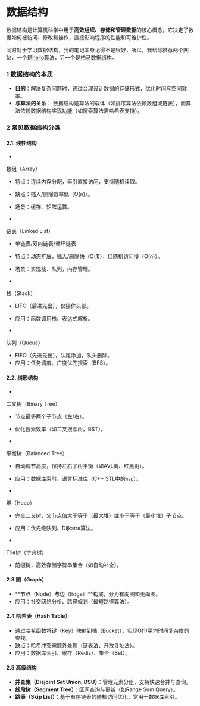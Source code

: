 # 数据结构

数据结构是计算机科学中用于**高效组织、存储和管理数据**的核心概念。它决定了数据如何被访问、修改和操作，直接影响程序的性能和可维护性。

同时对于学习数据结构，我的笔记本身记得不是很好，所以，我给你推荐两个网站，一个是[hello算法](https://www.hello-algo.com/)，另一个是[柏马数据结构](https://www.itbaima.cn/document/8a046ps2e4w6k4py)。

### 1 数据结构的本质

- **目的**：解决复杂问题时，通过合理设计数据的存储形式，优化时间与空间效率。
- **与算法的关系**：
  数据结构是算法的载体（如排序算法依赖数组或链表），而算法依赖数据结构实现功能（如搜索算法需哈希表支持）。

### 2 常见数据结构分类

#### 2.1. **线性结构**

-

  数组（Array）

- 特点：连续内存分配，索引直接访问，支持随机读取。
- 缺点：插入/删除效率低（O(n)）。
- 场景：缓存、矩阵运算。

-

  链表（Linked List）

- 单链表/双向链表/循环链表
- 特点：动态扩展，插入/删除快（O(1)），但随机访问慢（O(n)）。
- 场景：实现栈、队列，内存管理。

-

  栈（Stack）

- LIFO（后进先出），仅操作头部。
- 应用：函数调用栈、表达式解析。

-

  队列（Queue）

- FIFO（先进先出），队尾添加，队头删除。
- 应用：任务调度、广度优先搜索（BFS）。

#### 2.2. **树形结构**

-

  二叉树（Binary Tree）

- 节点最多两个子节点（左/右）。
- 优化搜索效率（如二叉搜索树，BST）。

-

  平衡树（Balanced Tree）

- 自动调节高度，保持左右子树平衡（如AVL树、红黑树）。
- 应用：数据库索引、语言标准库（C++ STL中的`map`）。

-

  堆（Heap）

- 完全二叉树，父节点值大于等于（最大堆）或小于等于（最小堆）子节点。
- 应用：优先级队列、Dijkstra算法。

-

  Trie树（字典树）

- 前缀树，高效存储字符串集合（如自动补全）。

#### 2.3 **图（Graph）**

- **节点（Node）**与**边（Edge）**构成，分为有向图和无向图。
- 应用：社交网络分析、路径规划（最短路径算法）。

#### 2.4  **哈希表（Hash Table）**

- 通过哈希函数将键（Key）映射到桶（Bucket），实现O(1)平均时间复杂度的查找。
- 缺点：哈希冲突需额外处理（链表法、开放寻址法）。
- 应用：数据库索引、缓存（Redis）、集合（Set）。

#### 2.5 **高级结构**

- **并查集（Disjoint Set Union, DSU）**：管理元素分组，支持快速合并与查询。
- **线段树（Segment Tree）**：区间查询与更新（如Range Sum Query）。
- **跳表（Skip List）**：基于有序链表的随机访问优化，常用于数据库索引。
